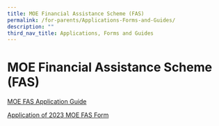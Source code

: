 ```yaml
---
title: MOE Financial Assistance Scheme (FAS)
permalink: /for-parents/Applications-Forms-and-Guides/
description: ""
third_nav_title: Applications, Forms and Guides
---
```


**MOE Financial Assistance Scheme (FAS)**
=========================================


[MOE FAS Application Guide](https://drive.google.com/file/d/1zaR0nHluCvAAF3vP8ihksX1gKHqfQlXB/view?usp=share_link)

[Application of 2023 MOE FAS Form](https://drive.google.com/file/d/1B_hWFx0n0MKuFQ7YYcGIVEBStC8fupwM/view?usp=share_link)
